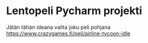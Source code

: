# **Lentopeli Pycharm projekti**

Jätän tähän ideana valita joku peli pohjana 
https://www.crazygames.fi/peli/airline-tycoon-idle
